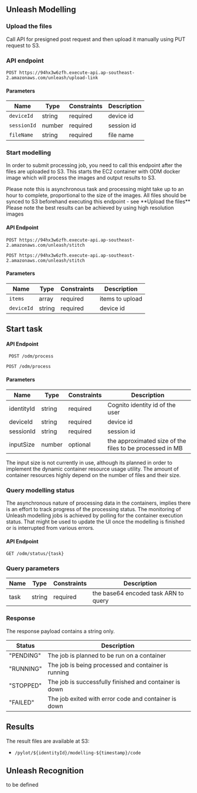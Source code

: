## Unleash Modelling 

### Upload the files
Call API for presigned post request and then upload it manually using PUT request to S3.

### API endpoint
`POST https://94hx3w6zfh.execute-api.ap-southeast-2.amazonaws.com/unleash/upload-link`

#### Parameters

Name | Type | Constraints | Description
--------|-------|--------- | ------
`deviceId` | string | required| device id
`sessionId` | number | required | session id 
`fileName` | string | required| file name 

### Start modelling

In order to submit processing job, you need to call this endpoint after the files are uploaded to S3.
This starts the EC2 container with ODM docker image which will process the images and output results to S3.
<aside class="warning">
Please note this is asynchronous task and processing might take up to an hour to complete, proportional to the size of the images. 
All files should be synced to S3 beforehand executing this endpoint - see **Upload the files**
</aside>
<aside class="notice">
Please note the best results can be achieved by using high resolution images 
</aside> 

#### API Endpoint

`POST https://94hx3w6zfh.execute-api.ap-southeast-2.amazonaws.com/unleash/stitch`
 
```
POST https://94hx3w6zfh.execute-api.ap-southeast-2.amazonaws.com/unleash/stitch
```

#### Parameters

Name | Type | Constraints | Description
--------|-------|--------- | ------
`items` | array | required| items to upload
`deviceId` | string | required| device id


## Start task 

#### API Endpoint

 ` POST /odm/process`
 
```
POST /odm/process
```

#### Parameters

Name | Type | Constraints | Description
--------|-------|--------- | ------
identityId | string | required| Cognito identity id of the user 
deviceId | string | required| device id
sessionId | string | required| session id 
inputSize | number | optional | the approximated size of the files to be processed in MB

<aside class="notice">
The input size is not currently in use, although its planned in order to implement the dynamic container resource usage utility. The amount of container resources highly depend on the number of files and their size.
</aside>

### Query modelling status 

The asynchronous nature of processing data in the containers, implies there is an effort to track progress of the processing status. The monitoring of Unleash modelling jobs is achieved by polling for the container execution status. 
That might be used to update the UI once the modelling is finished or is interrupted from various errors. 

#### API Endpoint
`GET /odm/status/{task}`

### Query parameters 

Name | Type | Constraints | Description
--------|-------|--------- | ------
task | string | required| the base64 encoded task ARN to query

### Response

The response payload contains a string only.

Status | Description
------ | ------------
"PENDING" | The job is planned to be run on a container
"RUNNING" | The job is being processed and container is running
"STOPPED" | The job is successfully finished and container is down
"FAILED" | The job exited with error code and container is down


## Results

The result files are available at S3:

 - `/pylot/${identityId}/modelling-${timestamp}/code`


## Unleash Recognition

to be defined